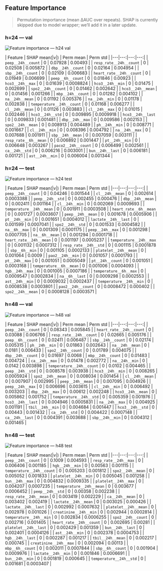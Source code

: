 ## Feature Importance

> Permutation importance (mean ΔAUC over repeats). SHAP is currently skipped due to model wrapper; we’ll add it in a later update.

### h=24 — val

![Feature importance — h24 val](outputs/figures/fi_forest_h24_val.png)

| Feature | SHAP mean(|v|) | Perm mean | Perm std |
|---|---:|---:|---:|
| `peep__24h__count` | 0 | 0.07928 | 0.00493 |
| `resp_rate__24h__count` | 0 | 0.02508 | 0.005872 |
| `dbp__24h__count` | 0 | 0.02164 | 0.004954 |
| `sbp__24h__count` | 0 | 0.02109 | 0.006683 |
| `heart_rate__24h__count` | 0 | 0.01949 | 0.006699 |
| `peep__6h__count` | 0 | 0.01846 | 0.00923 |
| `hco3__24h__max` | 0 | 0.01639 | 0.0008824 |
| `hco3__24h__min` | 0 | 0.01475 | 0.002699 |
| `spo2__24h__count` | 0 | 0.01462 | 0.002642 |
| `hco3__24h__mean` | 0 | 0.01456 | 0.001266 |
| `mbp__24h__count` | 0 | 0.01282 | 0.004102 |
| `na__24h__mean` | 0 | 0.01192 | 0.005376 |
| `na__24h__min` | 0 | 0.01178 | 0.002838 |
| `temperature__24h__count` | 0 | 0.01168 | 0.006277 |
| `cl__24h__mean` | 0 | 0.01126 | 0.003883 |
| `cl__24h__max` | 0 | 0.01015 | 0.002446 |
| `hco3__24h__std` | 0 | 0.009895 | 0.0009918 |
| `hco3__24h__last` | 0 | 0.009833 | 0.001481 |
| `dbp__24h__max` | 0 | 0.009586 | 0.002153 |
| `spo2__24h__mean` | 0 | 0.008913 | 0.004489 |
| `ph__24h__min` | 0 | 0.008771 | 0.001667 |
| `cl__24h__min` | 0 | 0.008396 | 0.004792 |
| `na__24h__max` | 0 | 0.007688 | 0.001911 |
| `sbp__24h__mean` | 0 | 0.007059 | 0.003111 |
| `resp_rate__6h__mean` | 0 | 0.006892 | 0.001447 |
| `pt__24h__min` | 0 | 0.006648 | 0.003267 |
| `paco2__24h__count` | 0 | 0.006499 | 0.002561 |
| `ca__24h__std` | 0 | 0.006216 | 0.003001 |
| `bun__24h__last` | 0 | 0.006181 | 0.001721 |
| `ast__24h__min` | 0 | 0.006004 | 0.001344 |

### h=24 — test

![Feature importance — h24 test](outputs/figures/fi_forest_h24_test.png)

| Feature | SHAP mean(|v|) | Perm mean | Perm std |
|---|---:|---:|---:|
| `peep__24h__count` | 0 | 0.04246 | 0.001544 |
| `cl__24h__mean` | 0 | 0.002614 | 0.0003388 |
| `peep__24h__std` | 0 | 0.002455 | 0.000476 |
| `dbp__24h__mean` | 0 | 0.002411 | 0.001164 |
| `cl__24h__min` | 0 | 0.002069 | 0.0009693 |
| `temperature__24h__mean` | 0 | 0.001911 | 0.0003508 |
| `heart_rate__6h__mean` | 0 | 0.001727 | 0.0003607 |
| `peep__24h__mean` | 0 | 0.001678 | 0.0005906 |
| `pt__24h__min` | 0 | 0.001651 | 0.0004012 |
| `lactate__24h__last` | 0 | 0.001599 | 0.0007041 |
| `spo2__24h__std` | 0 | 0.001533 | 0.0004582 |
| `na__6h__max` | 0 | 0.001309 | 0.0001175 |
| `peep__24h__max` | 0 | 0.001298 | 0.0007705 |
| `na__6h__mean` | 0 | 0.001294 | 0.0001718 |
| `heart_rate__24h__mean` | 0 | 0.001197 | 0.0005237 |
| `temperature__24h__max` | 0 | 0.001132 | 0.0007312 |
| `resp_rate__24h__std` | 0 | 0.001115 | 0.0001878 |
| `sbp__6h__min` | 0 | 0.001105 | 0.0002133 |
| `platelet__24h__mean` | 0 | 0.001064 | 0.0009 |
| `pao2__24h__min` | 0 | 0.001057 | 0.0001793 |
| `pt__24h__max` | 0 | 0.001051 | 0.0005049 |
| `pt__24h__count` | 0 | 0.001051 | 0.0003168 |
| `temperature__6h__mean` | 0 | 0.001006 | 0.0004093 |
| `hgb__24h__max` | 0 | 0.001005 | 0.0007186 |
| `temperature__6h__max` | 0 | 0.0009547 | 0.0002834 |
| `na__6h__last` | 0 | 0.0009298 | 0.0002553 |
| `ast__24h__min` | 0 | 0.0009032 | 0.0002437 |
| `temperature__24h__min` | 0 | 0.0008538 | 0.0003801 |
| `pao2__24h__count` | 0 | 0.0008472 | 0.000402 |
| `spo2__24h__mean` | 0 | 0.0008128 | 0.0003571 |

### h=48 — val

![Feature importance — h48 val](outputs/figures/fi_forest_h48_val.png)

| Feature | SHAP mean(|v|) | Perm mean | Perm std |
|---|---:|---:|---:|
| `peep__24h__count` | 0 | 0.08343 | 0.005845 |
| `heart_rate__24h__count` | 0 | 0.03088 | 0.006766 |
| `resp_rate__24h__count` | 0 | 0.02665 | 0.005176 |
| `peep__6h__count` | 0 | 0.02411 | 0.006487 |
| `sbp__24h__count` | 0 | 0.02174 | 0.005315 |
| `ph__24h__min` | 0 | 0.01863 | 0.002643 |
| `na__24h__mean` | 0 | 0.0181 | 0.006433 |
| `spo2__24h__count` | 0 | 0.01789 | 0.004075 |
| `dbp__24h__count` | 0 | 0.01697 | 0.0068 |
| `mbp__24h__count` | 0 | 0.01483 | 0.004724 |
| `ca__24h__max` | 0 | 0.01478 | 0.002772 |
| `na__24h__min` | 0 | 0.0142 | 0.003898 |
| `temperature__24h__count` | 0 | 0.0102 | 0.004465 |
| `peep__24h__std` | 0 | 0.008578 | 0.003938 |
| `hco3__24h__min` | 0 | 0.008265 | 0.0005924 |
| `spo2__24h__mean` | 0 | 0.008034 | 0.001454 |
| `cl__24h__mean` | 0 | 0.007907 | 0.002995 |
| `peep__24h__mean` | 0 | 0.007095 | 0.004926 |
| `peep__24h__max` | 0 | 0.006696 | 0.003615 |
| `cl__24h__min` | 0 | 0.006492 | 0.003203 |
| `dbp__24h__max` | 0 | 0.00612 | 0.002248 |
| `hco3__24h__mean` | 0 | 0.005862 | 0.001752 |
| `temperature__24h__std` | 0 | 0.005359 | 0.001976 |
| `hco3__24h__last` | 0 | 0.004946 | 0.0005831 |
| `na__24h__max` | 0 | 0.004925 | 0.001191 |
| `tbil__24h__min` | 0 | 0.004684 | 0.001447 |
| `hco3__24h__std` | 0 | 0.00443 | 0.001432 |
| `ca__24h__std` | 0 | 0.004422 | 0.0007148 |
| `ca__24h__last` | 0 | 0.004391 | 0.003688 |
| `sbp__24h__min` | 0 | 0.004312 | 0.001465 |

### h=48 — test

![Feature importance — h48 test](outputs/figures/fi_forest_h48_test.png)

| Feature | SHAP mean(|v|) | Perm mean | Perm std |
|---|---:|---:|---:|
| `peep__24h__count` | 0 | 0.1009 | 0.004593 |
| `resp_rate__24h__max` | 0 | 0.006406 | 0.001185 |
| `hgb__24h__min` | 0 | 0.00563 | 0.001115 |
| `temperature__24h__count` | 0 | 0.005203 | 0.001812 |
| `spo2__24h__mean` | 0 | 0.005052 | 0.001833 |
| `platelet__24h__min` | 0 | 0.005045 | 0.001258 |
| `bun__24h__max` | 0 | 0.004832 | 0.0009335 |
| `platelet__24h__max` | 0 | 0.004207 | 0.0007235 |
| `temperature__24h__mean` | 0 | 0.003677 | 0.0006452 |
| `peep__24h__std` | 0 | 0.00358 | 0.002238 |
| `resp_rate__24h__mean` | 0 | 0.003419 | 0.002229 |
| `ca__24h__mean` | 0 | 0.003402 | 0.002419 |
| `lactate__24h__mean` | 0 | 0.003025 | 0.000426 |
| `lactate__24h__last` | 0 | 0.002992 | 0.0007632 |
| `platelet__24h__mean` | 0 | 0.002978 | 0.001026 |
| `creatinine__24h__min` | 0 | 0.002944 | 0.0002814 |
| `temperature__24h__min` | 0 | 0.002834 | 0.0006255 |
| `spo2__24h__count` | 0 | 0.002716 | 0.001405 |
| `heart_rate__24h__count` | 0 | 0.002695 | 0.00281 |
| `platelet__24h__last` | 0 | 0.002429 | 0.001359 |
| `bun__24h__last` | 0 | 0.002401 | 0.0004126 |
| `ast__24h__min` | 0 | 0.002378 | 0.0004753 |
| `hgb__24h__last` | 0 | 0.002287 | 0.001217 |
| `tbil__24h__mean` | 0 | 0.002217 | 0.000745 |
| `creatinine__24h__max` | 0 | 0.002094 | 0.00113 |
| `mbp__6h__count` | 0 | 0.002011 | 0.0007844 |
| `sbp__6h__count` | 0 | 0.001904 | 0.0009976 |
| `lactate__24h__min` | 0 | 0.001846 | 0.0006691 |
| `bun__24h__min` | 0 | 0.001819 | 0.000645 |
| `temperature__24h__std` | 0 | 0.001681 | 0.0003407 |
